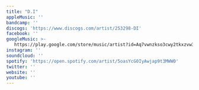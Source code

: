 ```yaml
---
title: "D.I"
appleMusic: ''
bandcamp: ''
discogs: 'https://www.discogs.com/artist/253298-DI'
facebook: ''
googleMusic: >-
   https://play.google.com/store/music/artist?id=Aq7vwnzkso3cwy2tkxzvw3oxrnu
instagram: ''
soundcloud: ''
spotify: 'https://open.spotify.com/artist/5oasYcG0IyAwjap9t3MWW0'
twitter: ''
website: ''
youtube: ''
---
```

